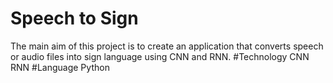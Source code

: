 # Speech to Sign
The main aim of this project is to create an application that converts speech or audio files into sign language using CNN and RNN.
#Technology
CNN
RNN
#Language
Python
